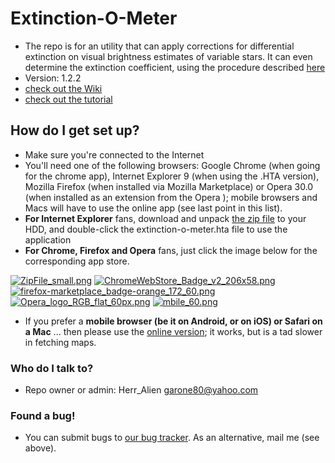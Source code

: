 # Extinction-O-Meter #
* The repo is for an utility that can apply corrections for differential extinction on visual brightness estimates of variable stars. It can even determine the extinction coefficient, using the procedure described [here](https://docs.google.com/document/d/18RcrzoP0-Xy8_-xsWbnwWAj2m1lAL5WrHUm5S-Neu7Y/edit?usp=sharing)
* Version: 1.2.2
* [check out the Wiki](https://bitbucket.org/herr_alien/extinction-o-meter/wiki/Home)
* [check out the tutorial](https://bitbucket.org/herr_alien/extinction-o-meter/wiki/Tutorial)

## How do I get set up? ##

* Make sure you're connected to the Internet
* You'll need one of the following browsers: Google Chrome (when going for the chrome app), Internet Explorer 9 (when using the .HTA version), Mozilla Firefox (when installed via Mozilla Marketplace) or Opera 30.0 (when installed as an extension from the Opera ); mobile browsers and Macs will have to use the online app (see last point in this list).
* **For Internet Explorer** fans, download and unpack [the zip file](https://bitbucket.org/herr_alien/extinction-o-meter/downloads/extinction-o-meter-HTA.zip) to your HDD, and double-click the extinction-o-meter.hta file to use the application
* **For Chrome, Firefox and Opera** fans, just click the image below for the corresponding app store.

[![ZipFile_small.png](https://bitbucket.org/repo/EqEnzq/images/1060774317-ZipFile_small.png)](https://bitbucket.org/herr_alien/extinction-o-meter/downloads/extinction-o-meter-HTA.zip)
[![ChromeWebStore_Badge_v2_206x58.png](https://bitbucket.org/repo/EqEnzq/images/3446287288-ChromeWebStore_Badge_v2_206x58.png)](https://chrome.google.com/webstore/detail/extinction-o-meter/baigpaagflhnakaihppjcphpjkmnpjll)
[![firefox-marketplace_badge-orange_172_60.png](https://bitbucket.org/repo/EqEnzq/images/3161810626-firefox-marketplace_badge-orange_172_60.png)](https://wiki.mozilla.org/Marketplace/FutureofMarketplaceFAQ)
[![Opera_logo_RGB_flat_60px.png](https://bitbucket.org/repo/EqEnzq/images/2101883723-Opera_logo_RGB_flat_60px.png)](https://addons.opera.com/en/extensions/details/extinction-o-meter/)
[![mbile_60.png](https://bitbucket.org/repo/EqEnzq/images/1509077154-mbile_60.png)](https://extinction-o-meter.appspot.com)

* If you prefer a **mobile browser (be it on Android, or on iOS) or Safari on a Mac** ... then please use the [online version](https://extinction-o-meter.appspot.com/); it works, but is a tad slower in fetching maps.

### Who do I talk to? ###

* Repo owner or admin: Herr_Alien <garone80@yahoo.com>

### Found a bug! ###

* You can submit bugs to [our bug tracker](https://bitbucket.org/herr_alien/extinction-o-meter/issues?status=new&status=open). As an alternative, mail me (see above).